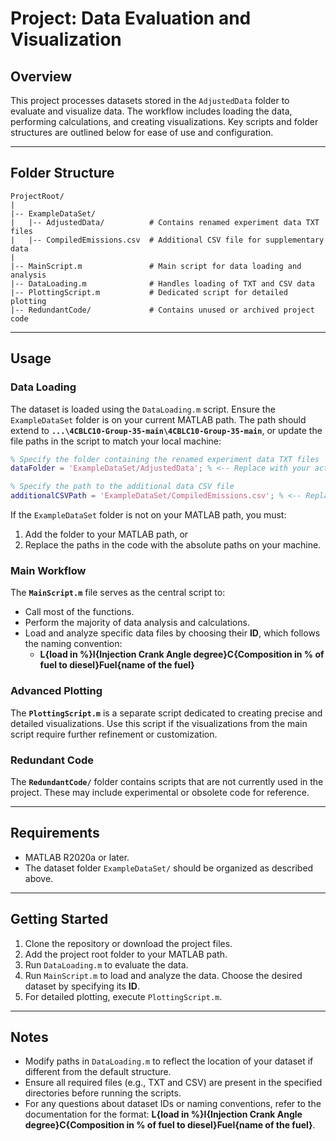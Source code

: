 # Project: Data Evaluation and Visualization

## Overview
This project processes datasets stored in the `AdjustedData` folder to evaluate and visualize data. The workflow includes loading the data, performing calculations, and creating visualizations. Key scripts and folder structures are outlined below for ease of use and configuration.

---

## Folder Structure
```
ProjectRoot/
|
|-- ExampleDataSet/
|   |-- AdjustedData/          # Contains renamed experiment data TXT files
|   |-- CompiledEmissions.csv  # Additional CSV file for supplementary data
|
|-- MainScript.m               # Main script for data loading and analysis
|-- DataLoading.m              # Handles loading of TXT and CSV data
|-- PlottingScript.m           # Dedicated script for detailed plotting
|-- RedundantCode/             # Contains unused or archived project code
```

---

## Usage

### Data Loading
The dataset is loaded using the `DataLoading.m` script. Ensure the `ExampleDataSet` folder is on your current MATLAB path. The path should extend to **`...\4CBLC10-Group-35-main\4CBLC10-Group-35-main`**, or update the file paths in the script to match your local machine:

```matlab
% Specify the folder containing the renamed experiment data TXT files
dataFolder = 'ExampleDataSet/AdjustedData'; % <-- Replace with your actual folder path

% Specify the path to the additional data CSV file
additionalCSVPath = 'ExampleDataSet/CompiledEmissions.csv'; % <-- Replace with your actual CSV file path
```

If the `ExampleDataSet` folder is not on your MATLAB path, you must:
1. Add the folder to your MATLAB path, or
2. Replace the paths in the code with the absolute paths on your machine.

### Main Workflow
The **`MainScript.m`** file serves as the central script to:
- Call most of the functions.
- Perform the majority of data analysis and calculations.
- Load and analyze specific data files by choosing their **ID**, which follows the naming convention:
  - **L{load in %}I{Injection Crank Angle degree}C{Composition in % of fuel to diesel}Fuel{name of the fuel}**

### Advanced Plotting
The **`PlottingScript.m`** is a separate script dedicated to creating precise and detailed visualizations. Use this script if the visualizations from the main script require further refinement or customization.

### Redundant Code
The **`RedundantCode/`** folder contains scripts that are not currently used in the project. These may include experimental or obsolete code for reference.

---

## Requirements
- MATLAB R2020a or later.
- The dataset folder `ExampleDataSet/` should be organized as described above.

---

## Getting Started
1. Clone the repository or download the project files.
2. Add the project root folder to your MATLAB path.
3. Run `DataLoading.m` to evaluate the data.
4. Run `MainScript.m` to load and analyze the data. Choose the desired dataset by specifying its **ID**.
5. For detailed plotting, execute `PlottingScript.m`.

---

## Notes
- Modify paths in `DataLoading.m` to reflect the location of your dataset if different from the default structure.
- Ensure all required files (e.g., TXT and CSV) are present in the specified directories before running the scripts.
- For any questions about dataset IDs or naming conventions, refer to the documentation for the format: **L{load in %}I{Injection Crank Angle degree}C{Composition in % of fuel to diesel}Fuel{name of the fuel}**.
